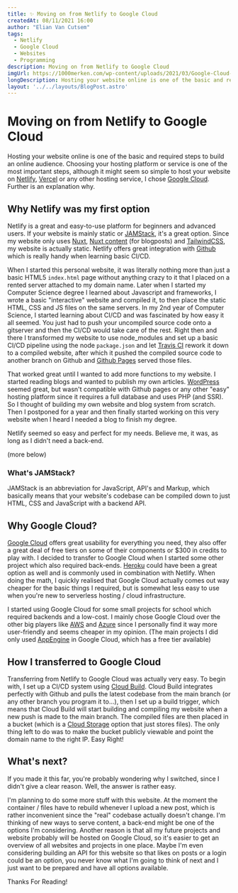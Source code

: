 ```yaml
---
title: ✨ Moving on from Netlify to Google Cloud
createdAt: 08/11/2021 16:00
author: "Elian Van Cutsem"
tags:
  - Netlify
  - Google Cloud
  - Websites
  - Programming
description: Moving on from Netlify to Google Cloud
imgUrl: https://1000merken.com/wp-content/uploads/2021/03/Google-Cloud-Logo-700x394.png
longDescription: Hosting your website online is one of the basic and required steps to build an online audience. Choosing the right platform to host it, can be a difficult process. In this blogpost I clearify my choice.
layout: '../../layouts/BlogPost.astro'
---
```


# Moving on from Netlify to Google Cloud

Hosting your website online is one of the basic and required steps to build an online audience. Choosing your hosting platform or service is one of the most important steps, although it might seem so simple to host your website on [Netlify](<https://www.netlify.com>), [Vercel](<https://www.vercel.com>) or any other hosting service, I chose [Google Cloud](<https://cloud.google.com>). Further is an explanation why.

## Why Netlify was my first option

Netlify is a great and easy-to-use platform for beginners and advanced users. If your website is mainly static or [JAMStack](<https://jamstack.org>), it's a great option. Since my website only uses [Nuxt](<https://www.nuxtjs.org>), [Nuxt content](<https://content.nuxtjs.org/>) (for blogposts) and [TailwindCSS](<https://www.tailwindcss.com>), my website is actually static. Netlify offers great integration with [Github](<https://www.github.com>) which is really handy when learning basic CI/CD.

When I started this personal website, it was literally nothing more than just a basic HTML5 `index.html` page without anything crazy to it that I placed on a rented server attached to my domain name. Later when I started my Computer Science degree I learned about Javascript and frameworks, I wrote a basic "interactive" website and compiled it, to then place the static HTML, CSS and JS files on the same servers. In my 2nd year of Computer Science, I started learning about CI/CD and was fascinated by how easy it all seemed. You just had to push your uncompiled source code onto a gitserver and then the CI/CD would take care of the rest. Right then and there I transformed my website to use node_modules and set up a basic CI/CD pipeline using the node `package.json` and let [Travis CI](<https://www.travis-ci.com>) rework it down to a compiled website, after which it pushed the compiled source code to another branch on Github and [Github Pages](<https://www.github.com/pages>) served those files.

That worked great until I wanted to add more functions to my website. I started reading blogs and wanted to publish my own articles. [WordPress](<https://www.wordpress.org>) seemed great, but wasn't compatible with Github pages or any other "easy" hosting platform since it requires a full database and uses PHP (and SSR). So I thought of building my own website and blog system from scratch. Then I postponed for a year and then finally started working on this very website when I heard I needed a blog to finish my degree.

Netlify seemed so easy and perfect for my needs. Believe me, it was, as long as I didn't need a back-end.

(more below)

### What's JAMStack?

JAMStack is an abbreviation for JavaScript, API's and Markup, which basically means that your website's codebase can be compiled down to just HTML, CSS and JavaScript with a backend API.

## Why Google Cloud?

[Google Cloud](<https://cloud.google.com>) offers great usability for everything you need, they also offer a great deal of free tiers on some of their components or $300 in credits to play with. I decided to transfer to Google Cloud when I started some other project which also required back-ends. [Heroku](<https://www.heroku.com>) could have been a great option as well and is commonly used in combination with Netlify. When doing the math, I quickly realised that Google Cloud actually comes out way cheaper for the basic things I required, but is somewhat less easy to use when you're new to serverless hosting / cloud infrastructure.

I started using Google Cloud for some small projects for school which required backends and a low-cost. I mainly chose Google Cloud over the other big players like [AWS](<https://www.aws.com>) and [Azure](<https://www.azure.com>) since I personally find it way more user-friendly and seems cheaper in my opinion. (The main projects I did only used [AppEngine](<https://cloud.google.com/appengine>) in Google Cloud, which has a free tier available)

## How I transferred to Google Cloud

Transferring from Netlify to Google Cloud was actually very easy. To begin with, I set up a CI/CD system using [Cloud Build](<https://cloud.google.com/cloud-build>). Cloud Build integrates perfectly with Github and pulls the latest codebase from the main branch (or any other branch you program it to...), then I set up a build trigger, which means that Cloud Build will start building and compiling my website when a new push is made to the main branch. The compiled files are then placed in a bucket (which is a [Cloud Storage](<https://cloud.google.com/storage>) option that just stores files). The only thing left to do was to make the bucket publicly viewable and point the domain name to the right IP. Easy Right!

## What's next?

If you made it this far, you're probably wondering why I switched, since I didn't give a clear reason. Well, the answer is rather easy.

I'm planning to do some more stuff with this website. At the moment the container / files have to rebuild whenever I upload a new post, which is rather inconvenient since the "real" codebase actually doesn't change. I'm thinking of new ways to serve content, a back-end might be one of the options I'm considering. Another reason is that all my future projects and website probably will be hosted on Google Cloud, so it's easier to get an overview of all websites and projects in one place. Maybe I'm even considering building an API for this website so that likes on posts or a login could be an option, you never know what I'm going to think of next and I just want to be prepared and have all options available.

Thanks For Reading!
